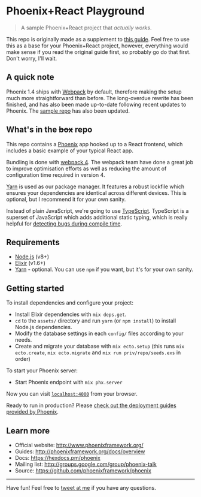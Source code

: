 # Phoenix+React Playground

> A sample Phoenix+React project that *actually works*.

This repo is originally made as a supplement to [this guide](https://resir014.github.io/blog/2017/08/09/a-phoenix-react-initial-setup-that-actually-works/). Feel free to use this as a base for your Phoenix+React project, however, everything would make sense if you read the original guide first, so probably go do that first. Don't worry, I'll wait.

## A quick note

Phoenix 1.4 ships with [Webpack](https://webpack.js.org/) by default, therefore making the setup much more straightforward than before. The long-overdue rewrite has been finished, and has also been made up-to-date following recent updates to Phoenix. The [sample repo](https://github.com/resir014/legends) has also been updated.

## What's in the ~~box~~ repo

This repo contains a [Phoenix](http://www.phoenixframework.org/) app hooked up to a React frontend, which includes a basic example of your typical React app.

Bundling is done with [webpack 4](https://webpack.js.org/). The webpack team have done a great job to improve optimisation efforts as well as reducing the amount of configuration time required in version 4.

[Yarn](https://yarnpkg.com/en/) is used as our package manager. It features a robust lockfile which ensures your dependencies are identical across different devices. This is optional, but I recommend it for your own sanity.

Instead of plain JavaScript, we're going to use [TypeScript](https://www.typescriptlang.org). TypeScript is a superset of JavaScript which adds additional static typing, which is really helpful for [detecting bugs during compile time](https://blog.acolyer.org/2017/09/19/to-type-or-not-to-type-quantifying-detectable-bugs-in-javascript/).

## Requirements

* [Node.js](https://nodejs.org/en) (v8+)
* [Elixir](https://elixir-lang.org/install.html) (v1.6+)
* [Yarn](https://yarnpkg.com/en/docs/install) - optional. You can use `npm` if you want, but it's for your own sanity.

## Getting started

To install dependencies and configure your project:

* Install Elixir dependencies with `mix deps.get`.
* `cd` to the `assets/` directory and run `yarn` (or `npm install`) to install Node.js dependencies.
* Modify the database settings in each `config/` files according to your needs.
* Create and migrate your database with `mix ecto.setup` (this runs `mix ecto.create`, `mix ecto.migrate` and `mix run priv/repo/seeds.exs` in order)

To start your Phoenix server:

* Start Phoenix endpoint with `mix phx.server`

Now you can visit [`localhost:4000`](http://localhost:4000) from your browser.

Ready to run in production? Please [check out the deployment guides provided by Phoenix](http://www.phoenixframework.org/docs/deployment).

## Learn more

  * Official website: http://www.phoenixframework.org/
  * Guides: http://phoenixframework.org/docs/overview
  * Docs: https://hexdocs.pm/phoenix
  * Mailing list: http://groups.google.com/group/phoenix-talk
  * Source: https://github.com/phoenixframework/phoenix

---

Have fun! Feel free to [tweet at me](https://twitter.com/resir014) if you have any questions.
